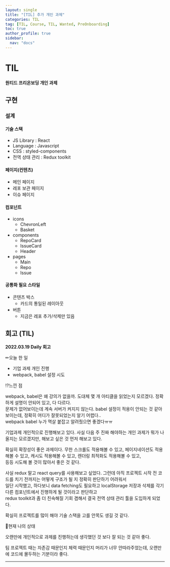 ```yaml
---
layout: single
title: "[TIL] 추가 개인 과제"
categories: TIL
tag: [TIL, Course, TIL, Wanted, PreOnboarding]
toc: true
author_profile: true
sidebar:
  nav: "docs"
---
```


# TIL

**원티드 프리온보딩 개인 과제**

## 구현

### 설계

#### **기술 스택**

- JS Library : React
- Language : Javascript
- CSS : styled-components
- 전역 상태 관리 : Redux toolkit

#### **페이지(컨텐츠)**

- 메인 페이지
- 레포 보관 페이지
- 이슈 페이지

#### 컴포넌트

- icons
  - ChevronLeft
  - Basket
- components
  - RepoCard
  - IssueCard
  - Header
- pages
  - Main
  - Repo
  - Issue

#### 공통화 필요 스타일

- 콘텐츠 박스
  - 카드의 통일된 레이아웃
- 버튼
  - 지금은 레포 추가/삭제만 있음

## 회고 (TIL)

**2022.03.19 Daily 회고**

✏오늘 한 일

- 기업 과제 개인 진행
- webpack, babel 설정 시도

⁉느낀 점

webpack, babel은 왜 강의가 없을까. 도대체 몇 개 아티클을 읽었는지 모르겠다. 정확하게 설명이 안되어 있고, 다 다르다.  
문제가 없어보이는데 계속 서버가 켜지지 않는다. babel 설정이 적용이 안되는 것 같아 보이는데, 정확히 어디가 잘못되었는지 알기 어렵다..  
webpack babel 누가 멱살 붙잡고 알려줬으면 좋겠다ㅠㅠ

기업과제 개인적으로 진행해보고 있다. 사실 다음 주 진짜 해야하는 개인 과제가 뭐가 나올지는 모르겠지만, 해보고 싶은 것 먼저 해보고 있다.

확실히 확장성이 좋은 과제이다. 무한 스크롤도 적용해볼 수 있고, 페이지네이션도 적용해볼 수 있고, 캐시도 적용해볼 수 있고, 렌더링 최적화도 적용해볼 수 있고,  
등등 시도해 볼 것이 많아서 좋은 것 같다.

사실 redux 말고 react query를 사용해보고 싶었다. 그런데 아직 프로젝트 시작 전 코드를 치기 전까지는 어떻게 구조가 될 지 정확히 판단하기 어려워서  
일단 시작했고, 하다보니 data fetching도 필요하고 localStorage 저장과 삭제를 각기 다른 컴포넌트에서 진행하게 될 것이라고 판단하고  
redux toolkit과 좀 더 친숙해질 기회 겸해서 결국 전역 상태 관리 툴을 도입하게 되었다.

확실히 프로젝트를 많이 해야 기술 스택을 고를 안목도 생길 것 같다.

🎃현재 나의 상태

오랜만에 개인적으로 과제를 진행하는데 생각했던 것 보다 잘 되는 것 같아 좋다.

팀 프로젝트 때는 자존감 때문인지 체력 때문인지 머리가 너무 안따라주었는데, 오랜만에 코드에 몰두하는 기분이라 좋다.

<hr>
